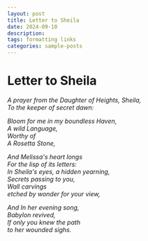 ```yaml
---
layout: post
title: Letter to Sheila
date: 2024-09-10
description: 
tags: formatting links
categories: sample-posts
---
```


# **Letter to Sheila**

*A prayer from the Daughter of Heights, Sheila,  
To the keeper of secret dawn:*  

*Bloom for me in my boundless Haven,  
A wild Language,  
Worthy of  
A Rosetta Stone,*  

*And Melissa's heart longs  
For the lisp of its letters:  
In Sheila's eyes, a hidden yearning,  
Secrets passing to you,  
Wall carvings  
etched by wonder for your view,*  

*And In her evening song,  
Babylon revived,  
If only you knew the path  
to her wounded sighs.*
